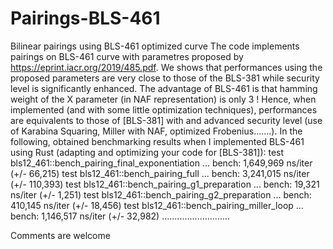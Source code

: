 # Pairings-BLS-461
Bilinear pairings  using BLS-461 optimized curve
The code implements pairings on BLS-461 curve with parametres proposed by  https://eprint.iacr.org/2019/485.pdf.
We shows that performances using the proposed parameters are very close to those of the BLS-381 while security level is significantly enhanced. The advantage of BLS-461 is that hamming weight of the X parameter (in NAF representation) is only 3 ! Hence, when implemented (and with some little optimization techniques), performances are equivalents to those of [BLS-381] with and advanced security level (use of Karabina Squaring, Miller with NAF, optimized Frobenius…….). In the following, obtained benchmarking results when I implemented BLS-461 using Rust (adapting and optimizing your code for [BLS-381]):
test bls12_461::bench_pairing_final_exponentiation ... bench: 1,649,969 ns/iter (+/- 66,215)
test bls12_461::bench_pairing_full ... bench: 3,241,015 ns/iter (+/- 110,393)
test bls12_461::bench_pairing_g1_preparation ... bench: 19,321 ns/iter (+/- 1,251)
test bls12_461::bench_pairing_g2_preparation ... bench: 410,145 ns/iter (+/- 18,456)
test bls12_461::bench_pairing_miller_loop ... bench: 1,146,517 ns/iter (+/- 32,982)
...........................

Comments are welcome 
